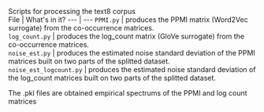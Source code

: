 Scripts for processing the text8 corpus  
File | What's in it?
--- | ---
`PPMI.py` | produces the PPMI matrix (Word2Vec surrogate) from the co-occurrence matrices.  
`log_count.py` | produces the log_count matrix (GloVe surrogate) from the co-occurrence matrices.  
`noise_est.py` | produces the estimated noise standard deviation of the PPMI matrices built on two parts of the splitted dataset.  
`noise_est_logcount.py` | produces the estimated noise standard deviation of the log_count matrices built on two parts of the splitted dataset.  

The .pkl files are obtained empirical spectrums of the PPMI and log count matrices  
